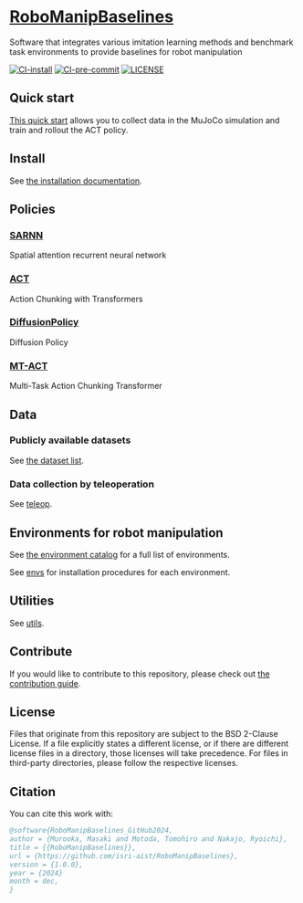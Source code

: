 # [RoboManipBaselines](https://github.com/isri-aist/RoboManipBaselines)
Software that integrates various imitation learning methods and benchmark task environments to provide baselines for robot manipulation

[![CI-install](https://github.com/isri-aist/RoboManipBaselines/actions/workflows/install.yml/badge.svg)](https://github.com/isri-aist/RoboManipBaselines/actions/workflows/install.yml)
[![CI-pre-commit](https://github.com/isri-aist/RoboManipBaselines/actions/workflows/pre-commit.yml/badge.svg)](https://github.com/isri-aist/RoboManipBaselines/actions/workflows/pre-commit.yml)
[![LICENSE](https://img.shields.io/github/license/isri-aist/RoboManipBaselines)](https://github.com/isri-aist/RoboManipBaselines/blob/master/LICENSE)

## Quick start
[This quick start](./doc/quick_start.md) allows you to collect data in the MuJoCo simulation and train and rollout the ACT policy.

## Install
See [the installation documentation](./doc/install.md).

## Policies
### [SARNN](./robo_manip_baselines/sarnn)
Spatial attention recurrent neural network

### [ACT](./robo_manip_baselines/act)
Action Chunking with Transformers

### [DiffusionPolicy](./robo_manip_baselines/diffusion_policy)
Diffusion Policy

### [MT-ACT](./robo_manip_baselines/mt_act)
Multi-Task Action Chunking Transformer

## Data
### Publicly available datasets
See [the dataset list](./doc/public_datasets.md).

### Data collection by teleoperation
See [teleop](./robo_manip_baselines/teleop).

## Environments for robot manipulation
See [the environment catalog](doc/environment_catalog.md) for a full list of environments.

See [envs](./robo_manip_baselines/envs) for installation procedures for each environment.

## Utilities
See [utils](./robo_manip_baselines/utils).

## Contribute
If you would like to contribute to this repository, please check out [the contribution guide](./CONTRIBUTING.md).

## License
Files that originate from this repository are subject to the BSD 2-Clause License. If a file explicitly states a different license, or if there are different license files in a directory, those licenses will take precedence. For files in third-party directories, please follow the respective licenses.

## Citation
You can cite this work with:
```bib
@software{RoboManipBaselines_GitHub2024,
author = {Murooka, Masaki and Motoda, Tomohiro and Nakajo, Ryoichi},
title = {{RoboManipBaselines}},
url = {https://github.com/isri-aist/RoboManipBaselines},
version = {1.0.0},
year = {2024}
month = dec,
}
```
